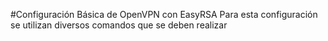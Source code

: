 #Configuración Básica de OpenVPN con EasyRSA
Para esta configuración se utilizan diversos comandos que se deben realizar
